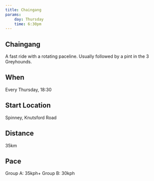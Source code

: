 ```yaml
---
title: Chaingang
params:
    day: Thursday
    time: 6:30pm
---
```


## Chaingang

A fast ride with a rotating paceline. Usually followed by a pint in the 3 Greyhounds.

## When

Every Thursday, 18:30

## Start Location

Spinney, Knutsford Road

## Distance

35km

## Pace

Group A: 35kph+
Group B: 30kph

